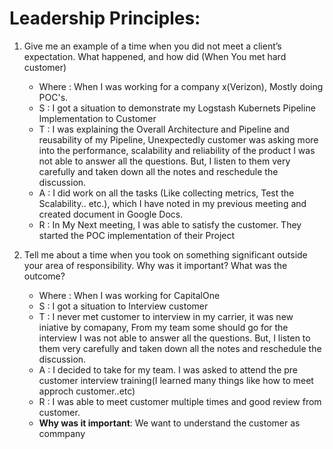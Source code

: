 # Leadership Principles:
 1. Give me an example of a time when you did not meet a client’s expectation. What happened, and how did (When You met hard customer)
    * Where : When I was working for a company x(Verizon), Mostly doing POC's.
    * S : I got a situation to demonstrate my Logstash Kubernets Pipeline Implementation to Customer
    * T : I was explaining the Overall Architecture and Pipeline and reusability of my Pipeline, Unexpectedly customer was asking more into the performance, scalability and   reliability of the product
        I was not able to answer all the questions. But, I listen to them very carefully and taken down all the notes and reschedule the discussion.
    * A : I did work on all the tasks (Like collecting metrics, Test the Scalability.. etc.), which I have noted in my previous meeting and created document in Google Docs.
    *  R : In My Next meeting, I was able to satisfy the customer. They started the POC implementation of their Project
    
 2. Tell me about a time when you took on something significant outside your area of responsibility. Why was it important? What was the outcome?
    * Where : When I was working for CapitalOne
    * S : I got a situation to Interview customer
    * T : I never met customer to interview in my carrier, it was new iniative by comapany, From my team some should go for the interview
        I was not able to answer all the questions. But, I listen to them very carefully and taken down all the notes and reschedule the discussion.
    * A : I decided to take for my team. I was asked to attend the pre customer interview training(I learned many things like how to meet approch customer..etc)
    * R : I was able to meet customer multiple times and good review from customer.
    * **Why was it important**: We want to understand the customer as commpany
